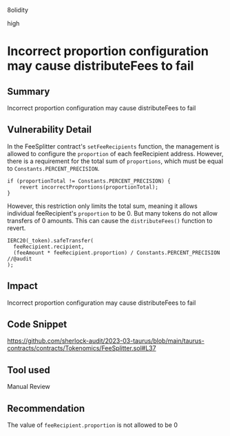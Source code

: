 8olidity

high

# Incorrect proportion configuration may cause distributeFees to fail

## Summary
Incorrect proportion configuration may cause distributeFees to fail
## Vulnerability Detail
In the FeeSplitter contract's `setFeeRecipients` function, the management is allowed to configure the `proportion` of each feeRecipient address. However, there is a requirement for the total sum of `proportions`, which must be equal to `Constants.PERCENT_PRECISION`.

```solidity
if (proportionTotal != Constants.PERCENT_PRECISION) {
    revert incorrectProportions(proportionTotal);
}
```
However, this restriction only limits the total sum, meaning it allows individual feeRecipient's `proportion` to be 0. But many tokens do not allow transfers of 0 amounts. This can cause the `distributeFees()` function to revert.

```solidity
IERC20(_token).safeTransfer(
  feeRecipient.recipient,
  (feeAmount * feeRecipient.proportion) / Constants.PERCENT_PRECISION //@audit
);
```


## Impact
Incorrect proportion configuration may cause distributeFees to fail
## Code Snippet
https://github.com/sherlock-audit/2023-03-taurus/blob/main/taurus-contracts/contracts/Tokenomics/FeeSplitter.sol#L37
## Tool used

Manual Review

## Recommendation
The value of `feeRecipient.proportion` is not allowed to be 0